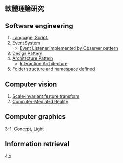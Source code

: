 ## 軟體理論研究

## Software engineering

1. [Language, Script.](./software-engineering/language_and_script.md)
2. [Event System](./software-engineering/event_system.md)
    + [Event Listener implemented by Observer pattern](./software-engineering/event_listener_implemented_by_observer_pattern.md)
3. [Design Pattern](./software-engineering/design_pattern.md)
4. [Architecture Pattern](./software-engineering/architecture_pattern.md)
    + [Interaction Architecture](./software-engineering/interaction_architecture.md)
5. [Folder structure and namespace defined](./software-engineering/folder_structure_and_namespace_defined.md)

## Computer vision

1. [Scale-invariant feature transform](./computer-vision/sift.md)
2. [Computer-Mediated Reality](./computer-vision/computer_mediated_reality.md)

## Computer graphics

3-1. Concept, Light

## Information retrieval

4.x
